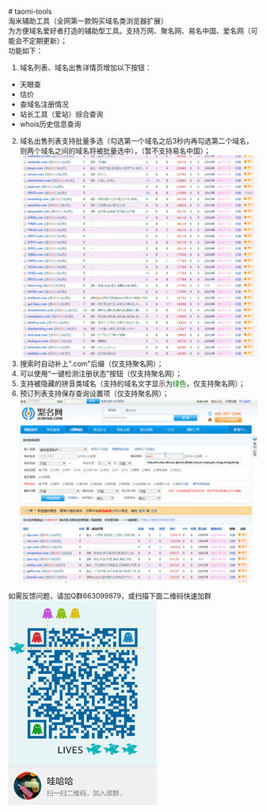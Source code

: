 ﻿﻿# taomi-tools  
淘米辅助工具（全网第一款购买域名类浏览器扩展）  
为方便域名爱好者打造的辅助型工具。支持万网、聚名网、易名中国、爱名网（可能会不定期更新）；  
功能如下：    
1. 域名列表、域名出售详情页增加以下按钮：
  - 天眼查  
  - 估价  
  - 查域名注册情况  
  - 站长工具（爱站）综合查询
  - whois历史信息查询  

2. 域名出售列表支持批量多选（勾选第一个域名之后3秒内再勾选第二个域名，则两个域名之间的域名将被批量选中），（暂不支持易名中国）；  
![域名出售列表支持批量多选](https://github.com/bmqy/taomi-tools/raw/master/images/20170705094655.gif)
3. 搜索时自动补上".com"后缀（仅支持聚名网）；    
4. 可以使用“一键检测注册状态”按钮（仅支持聚名网）；  
5. 支持被隐藏的拼音类域名（支持的域名文字显示为<font color="green">绿色</font>，仅支持聚名网）； 
6. 预订列表支持保存查询设置项（仅支持聚名网）； 
![域名预订列表支持保存查询设置项](https://github.com/bmqy/taomi-tools/raw/master/images/20170810150516.gif)

如需反馈问题，请加Q群663099879，或扫描下面二维码快速加群  
<img src="https://raw.githubusercontent.com/bmqy/taomi-tools/master/images/temp_qrcode_share_663099879.png" width="300" />
